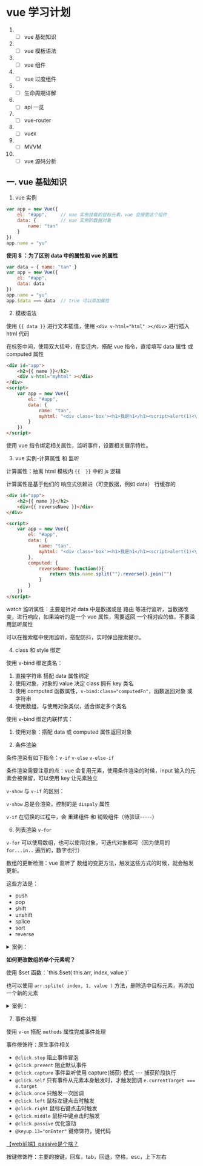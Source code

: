 
# vue 学习计划

1. - [ ] vue 基础知识
2. - [ ] vue 模板语法
3. - [ ] vue 组件
4. - [ ] vue 过度组件
5. - [ ] 生命周期详解
5. - [ ] api 一览
6. - [ ] vue-router
7. - [ ] vuex
8. - [ ] MVVM
9. - [ ] vue 源码分析

## 一. vue 基础知识

1. vue 实例

```js
var app = new Vue({
    el: "#app",     // vue 实例挂载的目标元素，vue 会接管这个组件
    data: {         // vue 实例的数据对象
        name: "tan"
    }
})
app.name = "yu"
```

**使用 $ ：为了区别 data 中的属性和 vue 的属性** 

```js
var data = { name: "tan" }
var app = new Vue({
    el: "#app", 
    data: data
})
app.name = "yu"
app.$data === data  // true 可以添加属性
```

2. 模板语法

使用 `{{ data }}` 进行文本插值，使用 `<div v-html="html" ></div>` 进行插入 html 代码

在标签中间，使用双大括号，在变迁内，搭配 vue 指令，直接填写 data 属性 或 computed 属性
```html
<div id="app">
    <h2>{{ name }}</h2>
    <div v-html="myhtml" ></div>
</div>
<script>
    var app = new Vue({
        el: "#app",
        data: {
            name: "tan",
            myhtml: "<div class='box'><h1>我是h1</h1><script>alert(1)<\/script></div>"
        }
    })
</script>
```

使用 vue 指令绑定相关属性，监听事件，设置相关展示特性。

3. vue 实例-计算属性 和 监听

计算属性：抽离 html 模板内 `{{  }}` 中的 js 逻辑

计算属性是基于他们的 响应式依赖进（可变数据，例如 data） 行缓存的

```html
<div id="app">
    <h2>{{ name }}</h2>
    <div>{{ reverseName }}</div>
</div>

<script>
    var app = new Vue({
        el: "#app",
        data: {
            name: "tan",
            myhtml: "<div class='box'><h1>我是h1</h1><script>alert(1)<\/script></div>"
        },
        computed: {
            reverseName: function(){
                return this.name.split("").reverse().join("")
            }
        }
    })
</script>
```

watch 监听属性：主要是针对 data 中是数据或是 路由 等进行监听，当数据改变，进行响应，如果监听的是一个 vue 属性，需要返回 一个相对应的值，不要滥用监听属性

可以在搜索框中使用监听，搭配防抖，实时弹出搜索提示。

4. class 和 style 绑定

使用 v-bind 绑定类名：

1. 直接字符串 搭配 data 属性绑定
2. 使用对象，对象的 value 决定 class 拥有 key 类名
3. 使用 computed 函数属性，`v-bind:class="computedFn"`，函数返回对象 或 字符串
4. 使用数组，与使用对象类似，适合绑定多个类名

使用 v-bind 绑定内联样式：

1. 使用对象：搭配 data 或 computed 属性返回对象


5. 条件渲染

条件渲染有如下指令：`v-if`  `v-else`  `v-else-if`  

条件渲染需要注意的点：vue 会复用元素，使用条件渲染的时候，input 输入的元素会被保留，可以使用 key 让元素独立

`v-show` 与 `v-if` 的区别：

`v-show` 总是会渲染，控制的是 `dispaly` 属性

`v-if` 在切换的过程中，会 重建组件 和 销毁组件（待验证-----）

6. 列表渲染 `v-for`

`v-for` 可以使用数组，也可以使用对象，可迭代对象都可（因为使用的 `for...in..` 遍历的，数字也行）

数组的更新检测：vue 监听了 数组的变更方法，触发这些方式的时候，就会触发更新。

这些方法是：
- push
- pop
- shift
- unshift
- splice
- sort
- reverse

<details>
<summary>案例：</summary>

```html
<div id="app">
    <ul>
        <li v-for="item in arr" >{{ item }}</li>
    </ul>
    <button @click="push" >pushItem</button>
    <button @click="update" >update</button>
</div>

<script src="https://cdn.jsdelivr.net/npm/vue/dist/vue.js"></script>

<script>
    var app = new Vue({
        el: "#app",
        data: {
            arr: [ 1,2,3,4,5,6 ]
        },
        methods: {
            push: function(){
                this.arr.push("aaaa")
            },
            update: function(){
                this.arr[2] = "sss"
            }
        },
    })
</script>
```

</details>


**如何更改数组的单个元素呢？**

使用 $set 函数：`this.$set( this.arr, index, value )`

也可以使用 `arr.splite( index, 1, value )` 方法，删除选中目标元素，再添加一个新的元素

<details>
<summary>案例：</summary>

```html
<div id="app">
    <ul>
        <li v-for="item in arr" >{{ item }}</li>
    </ul>
    <ul>
        <li v-for="item, key in obj" >{{ key }}  :  {{ item }}</li>
    </ul>
    <button @click="push" >pushItem</button>
    <button @click="update" >update</button>
    <button @click="updateObj" >updateObj</button>
</div>

<script src="https://cdn.jsdelivr.net/npm/vue/dist/vue.js"></script>

<script>
    var app = new Vue({
        el: "#app",
        data: {
            arr: [ 1,2,3,4,5,6 ],
            obj: {
                name: "tan",
                yu: "ayu",
                go: "go"
            }
        },
        methods: {
            push: function(){
                this.arr.push("aaaa")
            },
            update: function(){
                this.$set( this.arr, 2, "3456" )
            },
            updateObj: function(){
                this.obj.go = "add"
                // this.$set( this.obj, go, "3456" )
            }
        },
    })
</script>
```

</details>

7. 事件处理

使用 `v-on` 搭配 `methods` 属性完成事件处理

事件修饰符：原生事件相关

- `@click.stop`     阻止事件冒泡
- `@click.prevent`  阻止默认事件
- `@click.capture`  事件监听使用 capture(捕获) 模式  --- 捕获阶段执行
- `@click.self`     只有事件从元素本身触发时，才触发回调 `e.currentTarget === e.target`
- `@click.once`     只触发一次回调
- `@click.left`     鼠标左键点击时触发
- `@click.right`    鼠标右键点击时触发
- `@click.middle`   鼠标中键点击时触发
- `@click.passive`  优化滚动
- `@keyup.13="onEnter"`   键修饰符，键代码

[【web前端】passive是个啥？](https://www.jianshu.com/p/46e5223086b3)

按键修饰符：主要的按键，回车，tab，回退，空格，esc，上下左右







